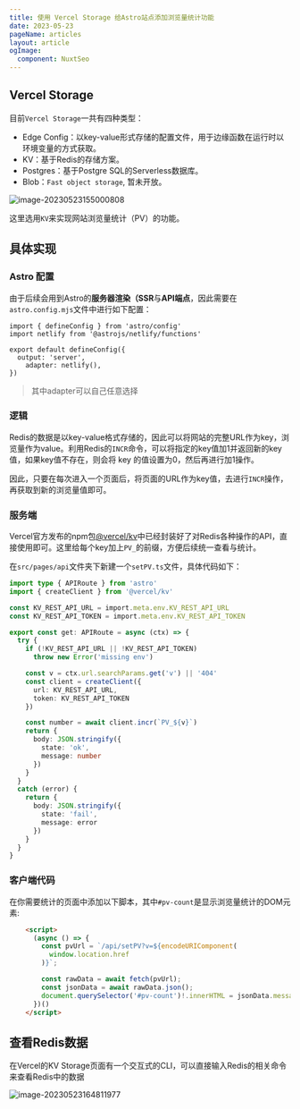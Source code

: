 ```yaml
---
title: 使用 Vercel Storage 给Astro站点添加浏览量统计功能
date: 2023-05-23
pageName: articles
layout: article
ogImage:
  component: NuxtSeo
---
```


## Vercel Storage

目前`Vercel Storage`一共有四种类型：

- Edge Config：以key-value形式存储的配置文件，用于边缘函数在运行时以环境变量的方式获取。
- KV：基于Redis的存储方案。
- Postgres：基于Postgre SQL的Serverless数据库。
- Blob：`Fast object storage`, 暂未开放。

![image-20230523155000808](https://cdn.jsdelivr.net/gh/yuyinws/static@master/2023/05/upgit_20230523_1684828200.png)

这里选用`KV`来实现网站浏览量统计（PV）的功能。



## 具体实现

### Astro 配置

由于后续会用到Astro的**服务器渲染（SSR**与**API端点**，因此需要在`astro.config.mjs`文件中进行如下配置：

```js[astro.config.mjs]
import { defineConfig } from 'astro/config'
import netlify from '@astrojs/netlify/functions'

export default defineConfig({
  output: 'server',
  	adapter: netlify(),
})
```

> 其中adapter可以自己任意选择

### 逻辑

Redis的数据是以key-value格式存储的，因此可以将网站的完整URL作为key，浏览量作为value。利用Redis的`INCR`命令，可以将指定的key值加1并返回新的key值，如果key值不存在，则会将 key 的值设置为0，然后再进行加1操作。

因此，只要在每次进入一个页面后，将页面的URL作为key值，去进行`INCR`操作，再获取到新的浏览量值即可。

### 服务端

Vercel官方发布的npm包[@vercel/kv](https://vercel.com/docs/storage/vercel-kv/kv-reference)中已经封装好了对Redis各种操作的API，直接使用即可。这里给每个key加上`PV_`的前缀，方便后续统一查看与统计。

在`src/pages/api`文件夹下新建一个`setPV.ts`文件，具体代码如下：

```ts [setPV.ts]
import type { APIRoute } from 'astro'
import { createClient } from '@vercel/kv'

const KV_REST_API_URL = import.meta.env.KV_REST_API_URL
const KV_REST_API_TOKEN = import.meta.env.KV_REST_API_TOKEN

export const get: APIRoute = async (ctx) => {
  try {
    if (!KV_REST_API_URL || !KV_REST_API_TOKEN)
      throw new Error('missing env')

    const v = ctx.url.searchParams.get('v') || '404'
    const client = createClient({
      url: KV_REST_API_URL,
      token: KV_REST_API_TOKEN
    })

    const number = await client.incr(`PV_${v}`)
    return {
      body: JSON.stringify({
        state: 'ok',
        message: number
      })
    }
  }
  catch (error) {
    return {
      body: JSON.stringify({
        state: 'fail',
        message: error
      })
    }
  }
}
```

### 客户端代码

在你需要统计的页面中添加以下脚本，其中`#pv-count`是显示浏览量统计的DOM元素:

```html
    <script>
      (async () => {
        const pvUrl = `/api/setPV?v=${encodeURIComponent(
          window.location.href
        )}`;

        const rawData = await fetch(pvUrl);
        const jsonData = await rawData.json();
        document.querySelector('#pv-count')!.innerHTML = jsonData.message + ' views'
      })()
    </script>
```

## 查看Redis数据

在Vercel的KV Storage页面有一个交互式的CLI，可以直接输入Redis的相关命令来查看Redis中的数据

![image-20230523164811977](https://cdn.jsdelivr.net/gh/yuyinws/static@master/2023/05/upgit_20230523_1684831692.png)
